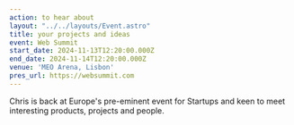 ```yaml
---
action: to hear about
layout: "../../layouts/Event.astro"
title: your projects and ideas
event: Web Summit
start_date: 2024-11-13T12:20:00.000Z
end_date: 2024-11-14T12:20:00.000Z
venue: 'MEO Arena, Lisbon'
pres_url: https://websummit.com
---
```


Chris is back at Europe's pre-eminent event for Startups and keen to meet interesting products, projects and people.

